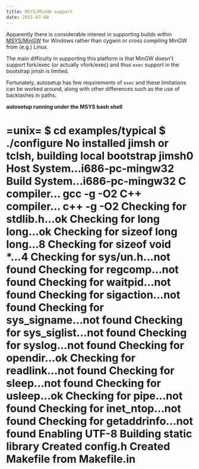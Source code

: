 ```yaml
---
title: MSYS/MinGW support
date: 2011-07-08
---
```


Apparently there is considerable interest in supporting builds
within [MSYS/MinGW](http://www.mingw.org/wiki/MSYS) for Windows
rather than cygwin or cross compiling MinGW from (e.g.) Linux.

The main difficulty in supporting this platform is that MinGW
doesn't support fork/exec (or actually vfork/exec) and thus `exec`
support in the bootstrap jimsh is limited.

Fortunately, autosetup has few requirements of `exec` and these
limitations can be worked around, along with other differences
such as the use of backlashes in paths.

**autosetup running under the MSYS bash shell**

=unix=
$ cd examples/typical
$ ./configure
No installed jimsh or tclsh, building local bootstrap jimsh0
Host System...i686-pc-mingw32
Build System...i686-pc-mingw32
C compiler... gcc -g -O2
C++ compiler... c++ -g -O2
Checking for stdlib.h...ok
Checking for long long...ok
Checking for sizeof long long...8
Checking for sizeof void *...4
Checking for sys/un.h...not found
Checking for regcomp...not found
Checking for waitpid...not found
Checking for sigaction...not found
Checking for sys_signame...not found
Checking for sys_siglist...not found
Checking for syslog...not found
Checking for opendir...ok
Checking for readlink...not found
Checking for sleep...not found
Checking for usleep...ok
Checking for pipe...not found
Checking for inet_ntop...not found
Checking for getaddrinfo...not found
Enabling UTF-8
Building static library
Created config.h
Created Makefile from Makefile.in
==
